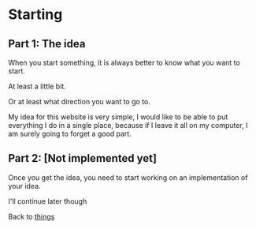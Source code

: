# Starting

## Part 1: The idea

When you start something, it is always better to know what you want to start.

At least a little bit.

Or at least what direction you want to go to.

My idea for this website is very simple, I would like to be able to put everything I do in a single place, because if I leave it all on my computer, I am surely going to forget a good part. 


## Part 2: [Not implemented yet]

Once you get the idea, you need to start working on an implementation of your idea.

I'll continue later though



Back to [things](../things.md)